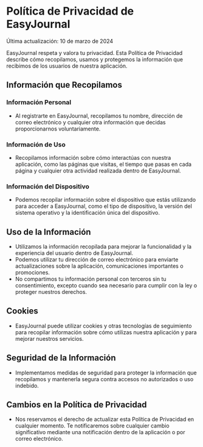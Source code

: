 # Política de Privacidad de EasyJournal

Última actualización: 10 de marzo de 2024

EasyJournal respeta y valora tu privacidad. Esta Política de Privacidad describe cómo recopilamos, usamos y protegemos la información que recibimos de los usuarios de nuestra aplicación.

## Información que Recopilamos

### Información Personal

- Al registrarte en EasyJournal, recopilamos tu nombre, dirección de correo electrónico y cualquier otra información que decidas proporcionarnos voluntariamente.

### Información de Uso

- Recopilamos información sobre cómo interactúas con nuestra aplicación, como las páginas que visitas, el tiempo que pasas en cada página y cualquier otra actividad realizada dentro de EasyJournal.

### Información del Dispositivo

- Podemos recopilar información sobre el dispositivo que estás utilizando para acceder a EasyJournal, como el tipo de dispositivo, la versión del sistema operativo y la identificación única del dispositivo.

## Uso de la Información

- Utilizamos la información recopilada para mejorar la funcionalidad y la experiencia del usuario dentro de EasyJournal.
- Podemos utilizar tu dirección de correo electrónico para enviarte actualizaciones sobre la aplicación, comunicaciones importantes o promociones.
- No compartimos tu información personal con terceros sin tu consentimiento, excepto cuando sea necesario para cumplir con la ley o proteger nuestros derechos.

## Cookies

- EasyJournal puede utilizar cookies y otras tecnologías de seguimiento para recopilar información sobre cómo utilizas nuestra aplicación y para mejorar nuestros servicios.

## Seguridad de la Información

- Implementamos medidas de seguridad para proteger la información que recopilamos y mantenerla segura contra accesos no autorizados o uso indebido.

## Cambios en la Política de Privacidad

- Nos reservamos el derecho de actualizar esta Política de Privacidad en cualquier momento. Te notificaremos sobre cualquier cambio significativo mediante una notificación dentro de la aplicación o por correo electrónico.


